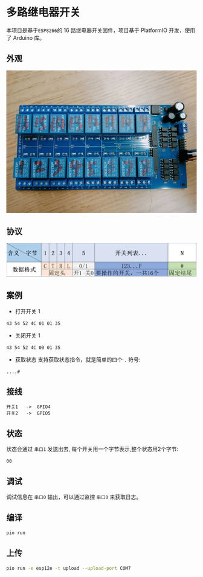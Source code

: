 # 多路继电器开关
本项目是基于`ESP8266`的 16 路继电器开关固件，项目基于 PlatformIO 开发，使用了 Arduino 库。
## 外观
![image](res/m.jpg)

## 协议
![image](res/1.png)

## 案例

- 打开开关 1

```
43 54 52 4C 01 01 35
```

- 关闭开关 1

```
43 54 52 4C 00 01 35
```
- 获取状态
支持获取状态指令，就是简单的四个 `.` 符号:
```
....#
```

## 接线

```txt
开关1   ->  GPIO4
开关2   ->  GPIO5
```
## 状态

状态会通过 `串口1` 发送出去, 每个开关用一个字节表示,整个状态用2个字节:

```
00
```

## 调试

调试信息在 `串口0` 输出，可以通过监控 `串口0` 来获取日志。

## 编译

```sh
pio run
```
## 上传
```sh
pio run -e esp12e -t upload --upload-port COM7
```
